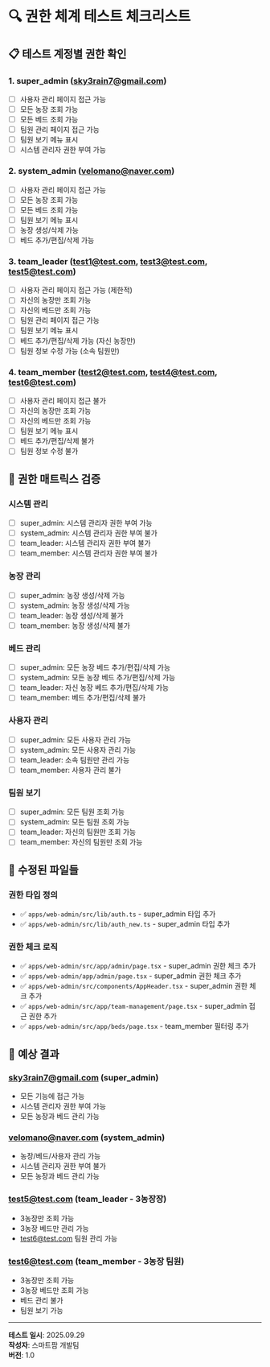 # 🔍 권한 체계 테스트 체크리스트

## 📋 테스트 계정별 권한 확인

### 1. **super_admin** (sky3rain7@gmail.com)
- [ ] 사용자 관리 페이지 접근 가능
- [ ] 모든 농장 조회 가능
- [ ] 모든 베드 조회 가능
- [ ] 팀원 관리 페이지 접근 가능
- [ ] 팀원 보기 메뉴 표시
- [ ] 시스템 관리자 권한 부여 가능

### 2. **system_admin** (velomano@naver.com)
- [ ] 사용자 관리 페이지 접근 가능
- [ ] 모든 농장 조회 가능
- [ ] 모든 베드 조회 가능
- [ ] 팀원 보기 메뉴 표시
- [ ] 농장 생성/삭제 가능
- [ ] 베드 추가/편집/삭제 가능

### 3. **team_leader** (test1@test.com, test3@test.com, test5@test.com)
- [ ] 사용자 관리 페이지 접근 가능 (제한적)
- [ ] 자신의 농장만 조회 가능
- [ ] 자신의 베드만 조회 가능
- [ ] 팀원 관리 페이지 접근 가능
- [ ] 팀원 보기 메뉴 표시
- [ ] 베드 추가/편집/삭제 가능 (자신 농장만)
- [ ] 팀원 정보 수정 가능 (소속 팀원만)

### 4. **team_member** (test2@test.com, test4@test.com, test6@test.com)
- [ ] 사용자 관리 페이지 접근 불가
- [ ] 자신의 농장만 조회 가능
- [ ] 자신의 베드만 조회 가능
- [ ] 팀원 보기 메뉴 표시
- [ ] 베드 추가/편집/삭제 불가
- [ ] 팀원 정보 수정 불가

## 🎯 권한 매트릭스 검증

### 시스템 관리
- [ ] super_admin: 시스템 관리자 권한 부여 가능
- [ ] system_admin: 시스템 관리자 권한 부여 불가
- [ ] team_leader: 시스템 관리자 권한 부여 불가
- [ ] team_member: 시스템 관리자 권한 부여 불가

### 농장 관리
- [ ] super_admin: 농장 생성/삭제 가능
- [ ] system_admin: 농장 생성/삭제 가능
- [ ] team_leader: 농장 생성/삭제 불가
- [ ] team_member: 농장 생성/삭제 불가

### 베드 관리
- [ ] super_admin: 모든 농장 베드 추가/편집/삭제 가능
- [ ] system_admin: 모든 농장 베드 추가/편집/삭제 가능
- [ ] team_leader: 자신 농장 베드 추가/편집/삭제 가능
- [ ] team_member: 베드 추가/편집/삭제 불가

### 사용자 관리
- [ ] super_admin: 모든 사용자 관리 가능
- [ ] system_admin: 모든 사용자 관리 가능
- [ ] team_leader: 소속 팀원만 관리 가능
- [ ] team_member: 사용자 관리 불가

### 팀원 보기
- [ ] super_admin: 모든 팀원 조회 가능
- [ ] system_admin: 모든 팀원 조회 가능
- [ ] team_leader: 자신의 팀원만 조회 가능
- [ ] team_member: 자신의 팀원만 조회 가능

## 🔧 수정된 파일들

### 권한 타입 정의
- ✅ `apps/web-admin/src/lib/auth.ts` - super_admin 타입 추가
- ✅ `apps/web-admin/src/lib/auth_new.ts` - super_admin 타입 추가

### 권한 체크 로직
- ✅ `apps/web-admin/src/app/admin/page.tsx` - super_admin 권한 체크 추가
- ✅ `apps/web-admin/app/admin/page.tsx` - super_admin 권한 체크 추가
- ✅ `apps/web-admin/src/components/AppHeader.tsx` - super_admin 권한 체크 추가
- ✅ `apps/web-admin/src/app/team-management/page.tsx` - super_admin 접근 권한 추가
- ✅ `apps/web-admin/src/app/beds/page.tsx` - team_member 필터링 추가

## 🎉 예상 결과

### sky3rain7@gmail.com (super_admin)
- 모든 기능에 접근 가능
- 시스템 관리자 권한 부여 가능
- 모든 농장과 베드 관리 가능

### velomano@naver.com (system_admin)
- 농장/베드/사용자 관리 가능
- 시스템 관리자 권한 부여 불가
- 모든 농장과 베드 관리 가능

### test5@test.com (team_leader - 3농장장)
- 3농장만 조회 가능
- 3농장 베드만 관리 가능
- test6@test.com 팀원 관리 가능

### test6@test.com (team_member - 3농장 팀원)
- 3농장만 조회 가능
- 3농장 베드만 조회 가능
- 베드 관리 불가
- 팀원 보기 가능

---

**테스트 일시**: 2025.09.29  
**작성자**: 스마트팜 개발팀  
**버전**: 1.0
